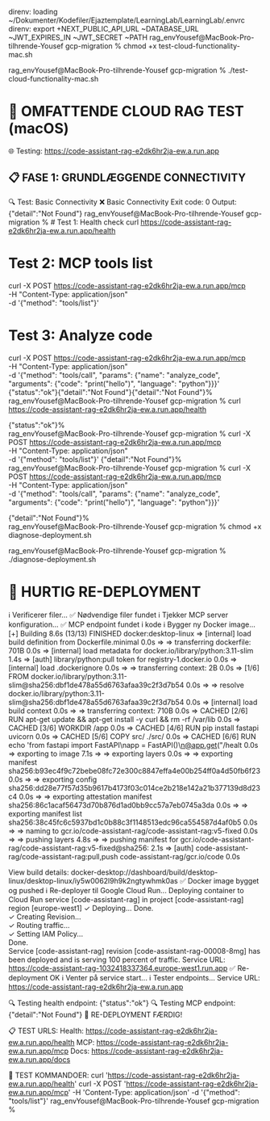 direnv: loading ~/Dokumenter/Kodefiler/Ejaztemplate/LearningLab/LearningLab/.envrc  
direnv: export +NEXT_PUBLIC_API_URL ~DATABASE_URL ~JWT_EXPIRES_IN ~JWT_SECRET ~PATH
rag_envYousef@MacBook-Pro-tilhrende-Yousef gcp-migration % chmod +x test-cloud-functionality-mac.sh

rag_envYousef@MacBook-Pro-tilhrende-Yousef gcp-migration % ./test-cloud-functionality-mac.sh

# 🧪 OMFATTENDE CLOUD RAG TEST (macOS)

🌐 Testing: https://code-assistant-rag-e2dk6hr2ja-ew.a.run.app

## 📋 FASE 1: GRUNDLÆGGENDE CONNECTIVITY

🔍 Test: Basic Connectivity
❌ Basic Connectivity
Exit code: 0
Output: {"detail":"Not Found"}
rag_envYousef@MacBook-Pro-tilhrende-Yousef gcp-migration % # Test 1: Health check
curl https://code-assistant-rag-e2dk6hr2ja-ew.a.run.app/health

# Test 2: MCP tools list

curl -X POST https://code-assistant-rag-e2dk6hr2ja-ew.a.run.app/mcp \
 -H "Content-Type: application/json" \
 -d '{"method": "tools/list"}'

# Test 3: Analyze code

curl -X POST https://code-assistant-rag-e2dk6hr2ja-ew.a.run.app/mcp \
 -H "Content-Type: application/json" \
 -d '{"method": "tools/call", "params": {"name": "analyze_code", "arguments": {"code": "print(\"hello\")", "language": "python"}}}'
{"status":"ok"}{"detail":"Not Found"}{"detail":"Not Found"}%  
rag_envYousef@MacBook-Pro-tilhrende-Yousef gcp-migration % curl https://code-assistant-rag-e2dk6hr2ja-ew.a.run.app/health

{"status":"ok"}%  
rag_envYousef@MacBook-Pro-tilhrende-Yousef gcp-migration % curl -X POST https://code-assistant-rag-e2dk6hr2ja-ew.a.run.app/mcp \
 -H "Content-Type: application/json" \
 -d '{"method": "tools/list"}'
{"detail":"Not Found"}%  
rag_envYousef@MacBook-Pro-tilhrende-Yousef gcp-migration % curl -X POST https://code-assistant-rag-e2dk6hr2ja-ew.a.run.app/mcp \
 -H "Content-Type: application/json" \
 -d '{"method": "tools/call", "params": {"name": "analyze_code", "arguments": {"code": "print(\"hello\")", "language": "python"}}}'

{"detail":"Not Found"}%  
rag_envYousef@MacBook-Pro-tilhrende-Yousef gcp-migration % chmod +x diagnose-deployment.sh

rag_envYousef@MacBook-Pro-tilhrende-Yousef gcp-migration % ./diagnose-deployment.sh

# 🚀 HURTIG RE-DEPLOYMENT

ℹ️ Verificerer filer...
✅ Nødvendige filer fundet
ℹ️ Tjekker MCP server konfiguration...
✅ MCP endpoint fundet i kode
ℹ️ Bygger ny Docker image...
[+] Building 8.6s (13/13) FINISHED docker:desktop-linux
=> [internal] load build definition from Dockerfile.minimal 0.0s
=> => transferring dockerfile: 701B 0.0s
=> [internal] load metadata for docker.io/library/python:3.11-slim 1.4s
=> [auth] library/python:pull token for registry-1.docker.io 0.0s
=> [internal] load .dockerignore 0.0s
=> => transferring context: 2B 0.0s
=> [1/6] FROM docker.io/library/python:3.11-slim@sha256:dbf1de478a55d6763afaa39c2f3d7b54 0.0s
=> => resolve docker.io/library/python:3.11-slim@sha256:dbf1de478a55d6763afaa39c2f3d7b54 0.0s
=> [internal] load build context 0.0s
=> => transferring context: 710B 0.0s
=> CACHED [2/6] RUN apt-get update && apt-get install -y curl && rm -rf /var/lib 0.0s
=> CACHED [3/6] WORKDIR /app 0.0s
=> CACHED [4/6] RUN pip install fastapi uvicorn 0.0s
=> CACHED [5/6] COPY src/ ./src/ 0.0s
=> CACHED [6/6] RUN echo 'from fastapi import FastAPI\napp = FastAPI()\n@app.get("/healt 0.0s
=> exporting to image 7.1s
=> => exporting layers 0.0s
=> => exporting manifest sha256:b93ec4f9c72bebe08fc72e300c8847effa4e00b254ff0a4d50fb6f23 0.0s
=> => exporting config sha256:dd28e77f57d35b9617b4173f03c014ce2b218e142a21b377139d8d23c4 0.0s
=> => exporting attestation manifest sha256:86c1acaf56473d70b876d1ad0bb9cc57a7eb0745a3da 0.0s
=> => exporting manifest list sha256:38c45fc6c5937bd1c0b88c3f1148513edc96ca554587d4af0b5 0.0s
=> => naming to gcr.io/code-assistant-rag/code-assistant-rag:v5-fixed 0.0s
=> => pushing layers 4.8s
=> => pushing manifest for gcr.io/code-assistant-rag/code-assistant-rag:v5-fixed@sha256: 2.1s
=> [auth] code-assistant-rag/code-assistant-rag:pull,push code-assistant-rag/gcr.io/code 0.0s

View build details: docker-desktop://dashboard/build/desktop-linux/desktop-linux/iy5w0062l9h9k2ngtywhmk0as
✅ Docker image bygget og pushed
ℹ️ Re-deployer til Google Cloud Run...
Deploying container to Cloud Run service [code-assistant-rag] in project [code-assistant-rag] region [europe-west1]
✓ Deploying... Done.  
 ✓ Creating Revision...  
 ✓ Routing traffic...  
 ✓ Setting IAM Policy...  
Done.  
Service [code-assistant-rag] revision [code-assistant-rag-00008-8mg] has been deployed and is serving 100 percent of traffic.
Service URL: https://code-assistant-rag-1032418337364.europe-west1.run.app
✅ Re-deployment OK
ℹ️ Venter på service start...
ℹ️ Tester endpoints...
Service URL: https://code-assistant-rag-e2dk6hr2ja-ew.a.run.app

🔍 Testing health endpoint:
{"status":"ok"}
🔍 Testing MCP endpoint:
{"detail":"Not Found"}
🎉 RE-DEPLOYMENT FÆRDIG!

📋 TEST URLS:
Health: https://code-assistant-rag-e2dk6hr2ja-ew.a.run.app/health
MCP: https://code-assistant-rag-e2dk6hr2ja-ew.a.run.app/mcp
Docs: https://code-assistant-rag-e2dk6hr2ja-ew.a.run.app/docs

🧪 TEST KOMMANDOER:
curl 'https://code-assistant-rag-e2dk6hr2ja-ew.a.run.app/health'
curl -X POST 'https://code-assistant-rag-e2dk6hr2ja-ew.a.run.app/mcp' -H 'Content-Type: application/json' -d '{"method": "tools/list"}'
rag_envYousef@MacBook-Pro-tilhrende-Yousef gcp-migration %
